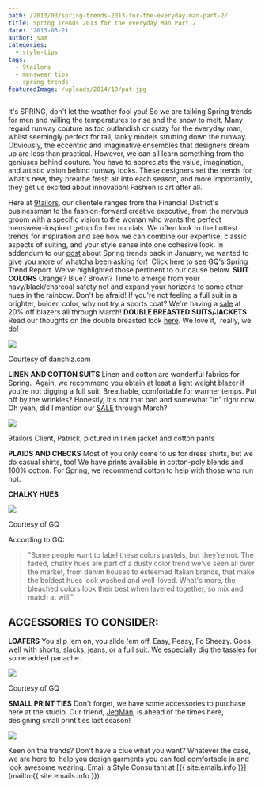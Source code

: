 ```yaml
---
path: /2013/03/spring-trends-2013-for-the-everyday-man-part-2/
title: Spring Trends 2013 for the Everyday Man Part 2
date: '2013-03-21'
author: sam
categories:
  - style-tips
tags:
  - 9tailors
  - menswear tips
  - spring trends
featuredImage: /uploads/2014/10/pat.jpg
---
```

It's SPRING, don't let the weather fool you! So we are talking Spring trends for men and willing the temperatures to rise and the snow to melt. Many regard runway couture as too outlandish or crazy for the everyday man, whilst seemingly perfect for tall, lanky models strutting down the runway. Obviously, the eccentric and imaginative ensembles that designers dream up are less than practical. However, we can all learn something from the geniuses behind couture. You have to appreciate the value, imagination, and artistic vision behind runway looks. These designers set the trends for what's new, they breathe fresh air into each season, and more importantly, they get us excited about innovation! Fashion is art after all.

Here at [9tailors](http://www.9tailors.com/), our clientele ranges from the Financial District's businessman to the fashion-forward creative executive, from the nervous groom with a specific vision to the woman who wants the perfect menswear-inspired getup for her nuptials. We often look to the hottest trends for inspiration and see how we can combine our expertise, classic aspects of suiting, and your style sense into one cohesive look. In addendum to our [post](http://2013/01/spring-trends-2013-for-everyday-man.html) about Spring trends back in January, we wanted to give you more of whatcha been asking for!  Click [here](http://www.gq.com/style/wear-it-now/201303/jim-moore-spring-2013-trend-report-photos#slide=1) to see GQ's Spring Trend Report. We've highlighted those pertinent to our cause below.
**SUIT COLORS**
Orange? Blue? Brown? Time to emerge from your navy/black/charcoal safety net and expand your horizons to some other hues in the rainbow. Don't be afraid! If you're not feeling a full suit in a brighter, bolder, color, why not try a sports coat? We're having a [sale](http://2013/03/blah-blazers-no-more-its-sale-time.html) at 20% off blazers all through March!
**DOUBLE BREASTED SUITS/JACKETS**
Read our thoughts on the double breasted look [here](http://2013/02/trend-report-double-breasted-jackets.html). We love it,  really, we do!

[![](http://4.bp.blogspot.com/-u__LSilmE_w/UUOPfPegSpI/AAAAAAAACgg/JphuSlQ5-WQ/s400/double-breasted-spring-2013-trends.jpg)](http://4.bp.blogspot.com/-u__LSilmE_w/UUOPfPegSpI/AAAAAAAACgg/JphuSlQ5-WQ/s1600/double-breasted-spring-2013-trends.jpg)

Courtesy of danchiz.com

**LINEN AND COTTON SUITS**
Linen and cotton are wonderful fabrics for Spring.  Again, we recommend you obtain at least a light weight blazer if you're not digging a full suit. Breathable, comfortable for warmer temps. Put off by the wrinkles? Honestly, it's not that bad and somewhat "in" right now. Oh yeah, did I mention our [SALE](http://2013/03/blah-blazers-no-more-its-sale-time.html) through March?

[![](http://4.bp.blogspot.com/-4TelsauNfB0/UUONFCwIsbI/AAAAAAAACgQ/RtWewY_wYI0/s400/20120327-9tailors-0885.jpg)](http://4.bp.blogspot.com/-4TelsauNfB0/UUONFCwIsbI/AAAAAAAACgQ/RtWewY_wYI0/s1600/20120327-9tailors-0885.jpg)

9tailors Client, Patrick, pictured in linen jacket and cotton pants

**PLAIDS AND CHECKS**
Most of you only come to us for dress shirts, but we do casual shirts, too! We have prints available in cotton-poly blends and 100% cotton. For Spring, we recommend cotton to help with those who run hot. 

 **CHALKY HUES**

[![](http://2.bp.blogspot.com/-fvQ5QLq3SLE/UUOKqISHEyI/AAAAAAAACgE/Ov_G1CLkT0A/s400/spring-2013-trend-report-color-bleach-michael-bastian-triptych.jpg)](http://2.bp.blogspot.com/-fvQ5QLq3SLE/UUOKqISHEyI/AAAAAAAACgE/Ov_G1CLkT0A/s1600/spring-2013-trend-report-color-bleach-michael-bastian-triptych.jpg)

Courtesy of GQ

According to GQ:

> "Some people want to label these colors pastels, but they're not. The faded, chalky hues are part of a dusty color trend we've seen all over the market, from denim houses to esteemed Italian brands, that make the boldest hues look washed and well-loved. What's more, the bleached colors look their best when layered together, so mix and match at will." 

## ACCESSORIES TO CONSIDER:

**LOAFERS**
You slip 'em on, you slide 'em off. Easy, Peasy, Fo Sheezy. Goes well with shorts, slacks, jeans, or a full suit. We especially dig the tassles for some added panache.

[![](http://2.bp.blogspot.com/-efAl70sNUIE/UUOKrEAuPWI/AAAAAAAACgI/WMz4_yCvw_4/s400/Spring-2013-Trend-Report-Loafers-Zegna-Triptych.jpg)](http://2.bp.blogspot.com/-efAl70sNUIE/UUOKrEAuPWI/AAAAAAAACgI/WMz4_yCvw_4/s1600/Spring-2013-Trend-Report-Loafers-Zegna-Triptych.jpg)

Courtesy of GQ

**SMALL PRINT TIES**
Don't forget, we have some accessories to purchase here at the studio. Our friend, [JegMan](http://www.jegman.com/), is ahead of the times here, designing small print ties last season!

[![](http://4.bp.blogspot.com/-pBTuNXMFdLQ/UUOOb1NkvXI/AAAAAAAACgY/QaLrkmgUfA4/s400/jeman+ties.jpg)](http://4.bp.blogspot.com/-pBTuNXMFdLQ/UUOOb1NkvXI/AAAAAAAACgY/QaLrkmgUfA4/s1600/jeman+ties.jpg)

Keen on the trends? Don't have a clue what you want? Whatever the case, we are here to  help you design garments you can feel comfortable in and look awesome wearing. Email a Style Consultant at [{{ site.emails.info }}](mailto:{{ site.emails.info }}).